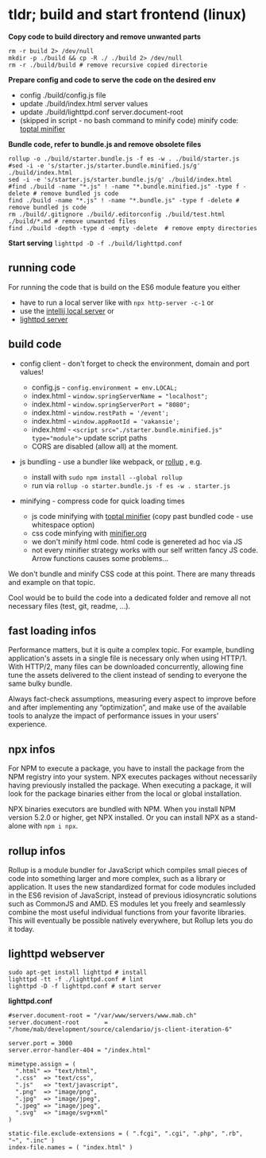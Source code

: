 # tldr; build and start frontend (linux)

**Copy code to build directory and remove unwanted parts**

    rm -r build 2> /dev/null
    mkdir -p ./build && cp -R ./ ./build 2> /dev/null
    rm -r ./build/build # remove recursive copied directorie

**Prepare config and code to serve the code on the desired env**
- config ./build/config.js file
- update ./build/index.html server values
- update ./build/lighttpd.conf server.document-root
- (skipped in script - no bash command to minify code) minify code: [toptal minifier](https://www.toptal.com/developers/javascript-minifier)

**Bundle code, refer to bundle.js and remove obsolete files**

    rollup -o ./build/starter.bundle.js -f es -w . ./build/starter.js
    #sed -i -e 's/starter.js/starter.bundle.minified.js/g' ./build/index.html
    sed -i -e 's/starter.js/starter.bundle.js/g' ./build/index.html
    #find ./build -name "*.js" ! -name "*.bundle.minified.js" -type f -delete # remove bundled js code
    find ./build -name "*.js" ! -name "*.bundle.js" -type f -delete # remove bundled js code
    rm ./build/.gitignore ./build/.editorconfig ./build/test.html ./build/*.md # remove unwanted files
    find ./build -depth -type d -empty -delete  # remove empty directories

**Start serving** `lighttpd -D -f ./build/lighttpd.conf`

## running code
For running the code that is build on the ES6 module feature you either

- have to run a local server like with `npx http-server -c-1` or
- use the [intellij local server](https://www.jetbrains.com/help/idea/creating-local-server-configuration.html) or
- [lighttpd server](https://redmine.lighttpd.net/projects/lighttpd/wiki)

## build code

- config client - don't forget to check the environment, domain and port values!
  - config.js  - `config.environment = env.LOCAL;`
  - index.html - `window.springServerName = "localhost";`
  - index.html - `window.springServerPort = "8080";`
  - index.html - `window.restPath = '/event';`
  - index.html - `window.appRootId = 'vakansie';`
  - index.html - `<script src="./starter.bundle.minified.js" type="module">` update script paths
  - CORS are disabled (allow all) at the moment.

- js bundling - use a bundler like webpack, or [rollup](https://rollupjs.org) , e.g.
    - install with  `sudo npm install --global rollup`
    - run via `rollup -o starter.bundle.js -f es -w . starter.js`

- minifying - compress code for quick loading times
  - js code minifying with [toptal minifier](https://www.toptal.com/developers/javascript-minifier) (copy past bundled code - use whitespace option)
  - css code minfying with [minifier.org](https://www.minifier.org)
  - we don't minify html code. html code is genereted ad hoc via JS
  - not every minifier strategy works with our self written fancy JS code. Arrow functions causes some problems...

We don't bundle and minify CSS code at this point. There are many threads and example on that topic.

Cool would be to build the code into a dedicated folder and remove all not necessary files (test, git, readme, ...).

## fast loading infos

Performance matters, but it is quite a complex topic. For example, bundling application's assets in a single file is necessary only when using HTTP/1.
With HTTP/2, many files can be downloaded concurrently, allowing fine tune the assets delivered to the client instead of sending to everyone the same bulky bundle.

Always fact-check assumptions, measuring every aspect to improve before and after implementing any “optimization”, and make use of the available tools to analyze the impact of performance issues in your users’ experience.

## npx infos
For NPM to execute a package, you have to install the package from
the NPM registry into your system. NPX executes packages without
necessarily having previously installed the package. When executing
a package, it will look for the package binaries either from the local
or global installation.

NPX binaries executors are bundled with NPM.
When you install NPM version 5.2.0 or higher, get NPX installed.
Or you can install NPX as a stand-alone with `npm i npx`.

## rollup infos
Rollup is a module bundler for JavaScript which compiles small pieces of code
into something larger and more complex, such as a library or application.
It uses the new standardized format for code modules included in the ES6 revision
of JavaScript, instead of previous idiosyncratic solutions such as CommonJS and AMD.
ES modules let you freely and seamlessly combine the most useful individual functions
from your favorite libraries. This will eventually be possible natively everywhere,
but Rollup lets you do it today.



## lighttpd webserver

    sudo apt-get install lighttpd # install
    lighttpd -tt -f ./lighttpd.conf # lint
    lighttpd -D -f lighttpd.conf # start server


**lighttpd.conf**

    #server.document-root = "/var/www/servers/www.mab.ch"
    server.document-root       = "/home/mab/development/source/calendario/js-client-iteration-6"

    server.port = 3000
    server.error-handler-404 = "/index.html"

    mimetype.assign = (
      ".html" => "text/html",
      ".css"  => "text/css",
      ".js"   => "text/javascript",
      ".png"  => "image/png",
      ".jpg"  => "image/jpeg",
      ".jpeg" => "image/jpeg",
      ".svg"  => "image/svg+xml"
    )

    static-file.exclude-extensions = ( ".fcgi", ".cgi", ".php", ".rb", "~", ".inc" )
    index-file.names = ( "index.html" )
